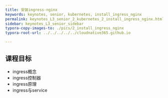 ```yaml
---
title: 安装ingress-nginx
keywords: keynotes, senior, kubernetes, install_ingress_nginx
permalink: keynotes_L3_senior_2_kubernetes_2_install_ingress_nginx.html
sidebar: keynotes_L3_senior_sidebar
typora-copy-images-to: ./pics/2_install_ingress_nginx
typora-root-url: ../../../../../cloudnative365.github.io

---
```


## 课程目标

- ingress概念
- ingress控制器
- ingress原理
- ingress与service

